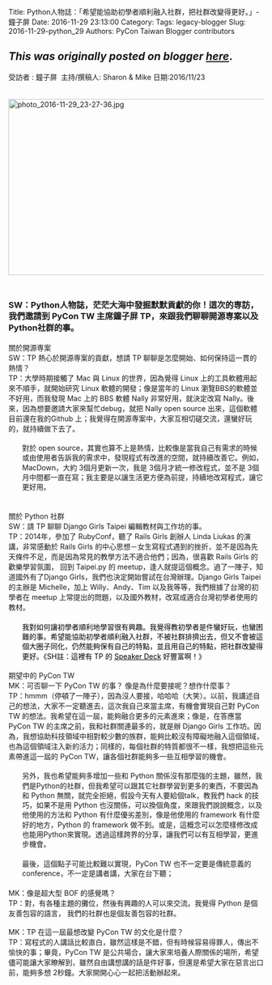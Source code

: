 Title: Python人物誌：「希望能協助初學者順利融入社群，把社群改變得更好。」- 鐘子屏
Date: 2016-11-29 23:13:00
Category:
Tags: legacy-blogger
Slug: 2016-11-29-python_29
Authors: PyCon Taiwan Blogger contributors

*This was originally posted on blogger [here](https://pycontw.blogspot.com/2016/11/python_29.html)*.
---
<span id="docs-internal-guid-1ac4a4be-b0a9-3191-4b5e-703dce15c4d4"><span>受訪者 : 鐘子屏 &nbsp;主持/撰稿人: Sharon &amp; Mike 日期:2016/11/23</span></span><br />
<span><span id="docs-internal-guid-e816dc05-b0ae-97d9-bd49-77b7c82bdce3"><span></span></span></span>
<span id="docs-internal-guid-e816dc05-b09e-8865-1782-cdbf36cfb94f"><span></span></span>
<span><br /></span>
<br />
<span><span id="docs-internal-guid-e816dc05-b0b4-8236-b1d1-df4130201a12"><span><img alt="photo_2016-11-29_23-27-36.jpg" height="348" src="https://lh4.googleusercontent.com/Vuxx_4E5HBjVGMQEdlw0-LBm41GY5Ljmjjn9SwzWz9-i1o1Wy3xsqU9hNitFIs7B5WDQyG8GkT7Mis_jIjm74TeD1-wEbL5oSV9QuShHR-phhAZGWHLeMhzHwLkI2iPA5PVfdnMZ" width="602" /></span></span></span><br />
<span><br /></span>
<br />
<h3 dir="ltr" style="line-height: 1.38; margin-bottom: 0pt; margin-top: 0pt;">
<span>SW：Python人物誌，茫茫大海中發掘默默貢獻的你！這次的専訪，我們邀請到 PyCon TW 主席鐘子屏 TP，來跟我們聊聊開源専案以及Python社群的事。</span></h3>
<div dir="ltr">
<span><br /></span></div>
<div dir="ltr">
<span>關於開源専案</span></div>
<div dir="ltr">
<span>SW：TP 熱心於開源専案的貢獻，想請 TP 聊聊是怎麼開始、如何保持這一貫的熱情？</span></div>
<div dir="ltr">
<span>TP：大學時期接觸了 Mac 與 Linux 的世界，因為覺得 Linux 上的工具軟體用起來不順手，就開始研究 Linux 軟體的開發；像是當年的 Linux 瀏覽BBS的軟體並不好用，而我發現 Mac 上的 BBS 軟體 Nally 非常好用，就決定改寫 Nally。後來，因為想要邀請大家來幫忙debug，就把 Nally open source 出來，這個軟體目前還在我的Github 上；我覺得在開源専案中，大家互相切磋交流，還蠻好玩的，就持續做下去了。</span></div>
<div dir="ltr" style="line-height: 1.38; margin-bottom: 0pt; margin-left: 20.25pt; margin-top: 0pt;">
<span><br /></span></div>
<div dir="ltr" style="line-height: 1.38; margin-bottom: 0pt; margin-left: 20.25pt; margin-top: 0pt;">
<span>對於 open source，其實也算不上是熱情，比較像是當我自己有需求的時候或由使用者告訴我的需求中，發現程式有改進的空間，就持續改善它。例如， MacDown，大約 3個月更新一次，我是 3個月才統一修改程式，並不是 3個月中間都一直在寫；我主要是以讓生活更方便為前提，持續地改寫程式，讓它更好用。</span></div>
<div dir="ltr" style="line-height: 1.38; margin-bottom: 0pt; margin-top: 0pt;">
<span><span><br /></span>
<span><br /></span></span></div>
<div dir="ltr" style="line-height: 1.38; margin-bottom: 0pt; margin-top: 0pt;">
<span>關於 Python 社群</span></div>
<div dir="ltr">
<span>SW：請 TP 聊聊 Django Girls Taipei 編輯教材與工作坊的事。</span></div>
<div dir="ltr">
<span>TP：2014年，參加了 RubyConf，聽了 Rails Girls 創辦人 Linda Liukas 的演講，非常感動於 Rails Girls 的中心思想－女生寫程式遇到的挫折，並不是因為先天條件不足，而是因為常見的教學方法不適合他們；因為，很喜歡 Rails Girls 的歡樂學習氛圍， 回到 Taipei.py 的 meetup，逢人就提這個概念。過了一陣子，知道國外有了Django Girls，我們也決定開始嘗試在台灣辦理。Django Girls Taipei 的主辦是 Michelle，加上 Willy、Andy、Tim 以及我等等，我們根據了台灣的初學者在 meetup 上常提出的問題，以及國外教材，改寫成適合台灣初學者使用的教材。</span></div>
<div dir="ltr" style="line-height: 1.38; margin-bottom: 0pt; margin-left: 20.25pt; margin-top: 0pt;">
<span><br /></span></div>
<div dir="ltr" style="line-height: 1.38; margin-bottom: 0pt; margin-left: 20.25pt; margin-top: 0pt;">
<span><span style="background-color: white; color: black; font-style: normal; font-weight: 400; text-decoration: none; vertical-align: baseline; white-space: pre-wrap;">我對如何讓初學者順利地學習很有興趣。我覺得教初學者是件蠻好玩，也蠻困難的事。希望能協助初學者順利融入社群，不被社群排擠出去，但又不會被這個大圈子同化，仍然能夠保有自己的特點，並且用自己的特點，把社群改變得更好。《SH註：這裡有 TP 的 </span><a href="https://speakerdeck.com/uranusjr" style="text-decoration: none;"><span style="background-color: white; color: black; font-style: normal; font-weight: 400; text-decoration: underline; vertical-align: baseline; white-space: pre-wrap;">Speaker Deck</span></a><span style="background-color: white; color: black; font-style: normal; font-weight: 400; text-decoration: none; vertical-align: baseline; white-space: pre-wrap;"> 好豐富啊！》</span></span></div>
<div dir="ltr" style="line-height: 1.38; margin-bottom: 0pt; margin-top: 0pt;">
<span><br /></span></div>
<div dir="ltr" style="line-height: 1.38; margin-bottom: 0pt; margin-top: 0pt;">
<span>期望中的 PyCon TW</span></div>
<div dir="ltr" style="line-height: 1.38; margin-bottom: 0pt; margin-top: 0pt;">
<span>MK：可否聊一下 PyCon TW 的事？ 像是為什麼要接呢？想作什麼事？</span></div>
<div dir="ltr">
<span>TP：hmmm（停頓了一陣子），因為沒人要接，哈哈哈（大笑）。以前，我講述自己的想法，大家不一定聽進去，這次我自己來當主席，有機會實現自己對 PyCon TW 的想法。我希望在這一屆，能夠融合更多的元素進來；像是，在答應當 PyCon TW 的主席之前，我和社群關連最多的，就是辦 Django Girls 工作坊。因為，我想協助科技領域中相對較少數的族群，能夠比較沒有障礙地融入這個領域，也為這個領域注入新的活力；同樣的，每個社群的特質都很不一樣，我想把這些元素帶進這一屆的 PyCon TW，讓各個社群能夠多一些互相學習的機會。</span></div>
<div dir="ltr" style="line-height: 1.38; margin-bottom: 0pt; margin-left: 20.25pt; margin-top: 0pt;">
<span><br /></span></div>
<div dir="ltr" style="line-height: 1.38; margin-bottom: 0pt; margin-left: 20.25pt; margin-top: 0pt;">
<span>另外，我也希望能夠多增加一些和 Python 關係沒有那麼強的主題，雖然，我們是Python的社群，但我希望可以跟其它社群學習到更多的東西，不要因為和 Python 無關，就完全拒絕，假設今天有人要給個talk，教我們 hack 的技巧，如果不是用 Python 也沒關係，可以換個角度，來跟我們說說概念，以及他使用的方法和 Python 有什麼優劣差別，像是他使用的 framework 有什麼好的地方，Python 的 framework 做不到。或是，這概念可以怎麼樣修改成也能用Python來實現。透過這樣跨界的分享，讓我們可以有互相學習，更進步機會。 </span></div>
<div dir="ltr" style="line-height: 1.38; margin-bottom: 0pt; margin-left: 20.25pt; margin-top: 0pt;">
<span><br /></span></div>
<div dir="ltr" style="line-height: 1.38; margin-bottom: 0pt; margin-left: 20.25pt; margin-top: 0pt;">
<span>最後，這個點子可能比較難以實現，PyCon TW 也不一定要是傳統意義的 conference，不一定是講者講，大家在台下聽；</span></div>
<div dir="ltr" style="line-height: 1.38; margin-bottom: 0pt; margin-left: 20.25pt; margin-top: 0pt;">
<span><br /></span></div>
<div dir="ltr" style="line-height: 1.38; margin-bottom: 0pt; margin-top: 0pt;">
<span>MK：像是超大型 BOF 的感覺嗎？</span></div>
<div dir="ltr">
<span>TP：對，有各種主題的攤位，然後有興趣的人可以來交流。我覺得 Python 是個友善包容的語言， 我們的社群也是個友善包容的社群。</span></div>
<div dir="ltr">
<span><br /></span></div>
<div dir="ltr">
<span>MK：TP 在這一屆最想改變 PyCon TW 的文化是什麼？</span></div>
<span id="docs-internal-guid-e816dc05-b0bc-6c1b-41da-18f6ac6ce5f3"><span style="background-color: white; vertical-align: baseline; white-space: pre-wrap;"><span>TP：寫程式的人講話比較直白，雖然這樣是不錯，但有時候容易得罪人，傳出不愉快的事；畢竟，PyCon TW 是公共場合，讓大家來培養人際關係的場所，希望儘可能讓大家瞭解到，雖然自由講想講的話是件好事，但還是希望大家在惡言出口前，能夠多想 2秒鐘。大家開開心心一起把活動辦起來。</span></span></span><br />
<br />
<br />
<br />
<span><br /></span>
